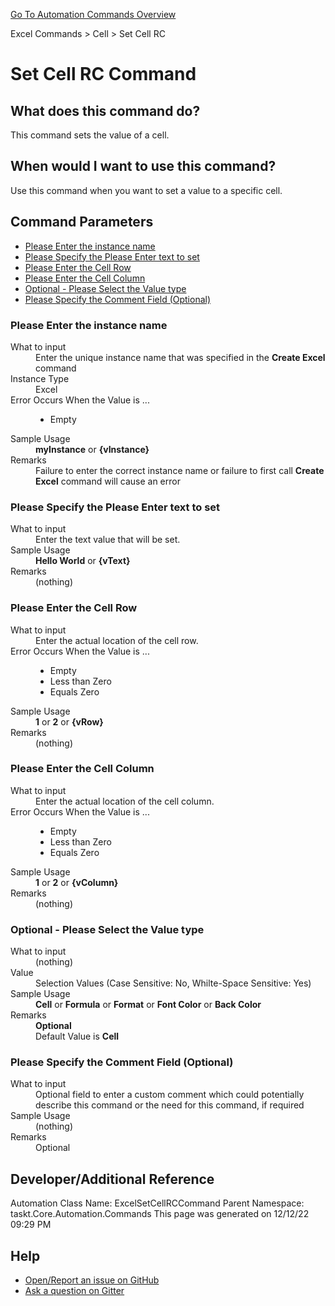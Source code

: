 <!--TITLE: Set Cell RC Command -->
<!-- SUBTITLE: a command in the Excel Commands group. -->
[Go To Automation Commands Overview](/automation-commands.md)


Excel Commands &gt; Cell &gt; Set Cell RC


# Set Cell RC Command


## What does this command do?
This command sets the value of a cell.


## When would I want to use this command?
Use this command when you want to set a value to a specific cell.


## Command Parameters
- [Please Enter the instance name](#param_0)
- [Please Specify the Please Enter text to set](#param_1)
- [Please Enter the Cell Row](#param_2)
- [Please Enter the Cell Column](#param_3)
- [Optional - Please Select the Value type](#param_4)
- [Please Specify the Comment Field (Optional)](#param_5)


<a id="param_0"></a>
### Please Enter the instance name


<dl>
<dt>What to input</dt><dd>Enter the unique instance name that was specified in the <strong>Create Excel</strong> command</dd>
<dt>Instance Type</dt><dd>Excel</dd>
<dt>Error Occurs When the Value is ...</dt><dd><ul>
<li>Empty</li>
</ul></dd><dt>Sample Usage</dt><dd><strong>myInstance</strong> or <strong>{vInstance}</strong></dd>
<dt>Remarks</dt><dd>Failure to enter the correct instance name or failure to first call <strong>Create Excel</strong> command will cause an error</dd>
</dl>




<a id="param_1"></a>
### Please Specify the Please Enter text to set


<dl>
<dt>What to input</dt><dd>Enter the text value that will be set.</dd>
<dt>Sample Usage</dt><dd><strong>Hello World</strong> or <strong>{vText}</strong></dd>
<dt>Remarks</dt><dd>(nothing)</dd>
</dl>




<a id="param_2"></a>
### Please Enter the Cell Row


<dl>
<dt>What to input</dt><dd>Enter the actual location of the cell row.</dd>
<dt>Error Occurs When the Value is ...</dt><dd><ul>
<li>Empty</li>
<li>Less than Zero</li>
<li>Equals Zero</li>
</ul></dd><dt>Sample Usage</dt><dd><strong>1</strong> or <strong>2</strong> or <strong>{vRow}</strong></dd>
<dt>Remarks</dt><dd>(nothing)</dd>
</dl>




<a id="param_3"></a>
### Please Enter the Cell Column


<dl>
<dt>What to input</dt><dd>Enter the actual location of the cell column.</dd>
<dt>Error Occurs When the Value is ...</dt><dd><ul>
<li>Empty</li>
<li>Less than Zero</li>
<li>Equals Zero</li>
</ul></dd><dt>Sample Usage</dt><dd><strong>1</strong> or <strong>2</strong> or <strong>{vColumn}</strong></dd>
<dt>Remarks</dt><dd>(nothing)</dd>
</dl>




<a id="param_4"></a>
### Optional - Please Select the Value type


<dl>
<dt>What to input</dt><dd>(nothing)</dd>
<dt>Value</dt><dd>Selection Values (Case Sensitive: No, Whilte-Space Sensitive: Yes)</dd>
<dt>Sample Usage</dt><dd><strong>Cell</strong> or  <strong>Formula</strong> or  <strong>Format</strong> or  <strong>Font Color</strong> or  <strong>Back Color</strong></dd>
<dt>Remarks</dt><dd><strong>Optional</strong><br>Default Value is <strong>Cell</strong></dd>
</dl>




<a id="param_5"></a>
### Please Specify the Comment Field (Optional)


<dl>
<dt>What to input</dt><dd>Optional field to enter a custom comment which could potentially describe this command or the need for this command, if required</dd>
<dt>Sample Usage</dt><dd>(nothing)</dd>
<dt>Remarks</dt><dd>Optional</dd>
</dl>




## Developer/Additional Reference
Automation Class Name: ExcelSetCellRCCommand
Parent Namespace: taskt.Core.Automation.Commands
This page was generated on 12/12/22 09:29 PM


## Help
- [Open/Report an issue on GitHub](https://github.com/rcktrncn/taskt/issues/new)
- [Ask a question on Gitter](https://gitter.im/taskt-rpa/Lobby)
